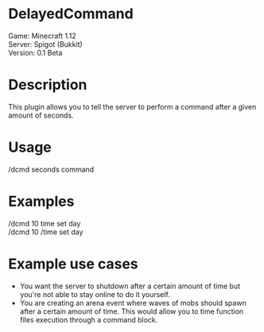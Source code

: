 # DelayedCommand
Game: Minecraft 1.12<br/>
Server: Spigot (Bukkit)<br/>
Version: 0.1 Beta

# Description
This plugin allows you to tell the server to perform a command after a given amount of seconds.

# Usage
/dcmd seconds command

# Examples
/dcmd 10 time set day<br/>
/dcmd 10 /time set day

# Example use cases
- You want the server to shutdown after a certain amount of time but you're not able to stay online to do it yourself.
- You are creating an arena event where waves of mobs should spawn after a certain amount of time. This would allow you to time function files execution through a command block.
